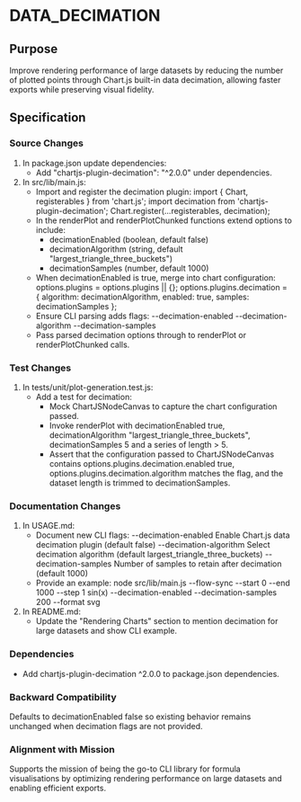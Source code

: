 # DATA_DECIMATION

## Purpose
Improve rendering performance of large datasets by reducing the number of plotted points through Chart.js built-in data decimation, allowing faster exports while preserving visual fidelity.

## Specification

### Source Changes
1. In package.json update dependencies:
   - Add "chartjs-plugin-decimation": "^2.0.0" under dependencies.
2. In src/lib/main.js:
   - Import and register the decimation plugin:
     import { Chart, registerables } from 'chart.js';
     import decimation from 'chartjs-plugin-decimation';
     Chart.register(...registerables, decimation);
   - In the renderPlot and renderPlotChunked functions extend options to include:
     - decimationEnabled (boolean, default false)
     - decimationAlgorithm (string, default "largest_triangle_three_buckets")
     - decimationSamples (number, default 1000)
   - When decimationEnabled is true, merge into chart configuration:
     options.plugins = options.plugins || {};
     options.plugins.decimation = {
       algorithm: decimationAlgorithm,
       enabled: true,
       samples: decimationSamples
     };
   - Ensure CLI parsing adds flags:
     --decimation-enabled
     --decimation-algorithm <algorithm>
     --decimation-samples <number>
   - Pass parsed decimation options through to renderPlot or renderPlotChunked calls.

### Test Changes
1. In tests/unit/plot-generation.test.js:
   - Add a test for decimation:
     - Mock ChartJSNodeCanvas to capture the chart configuration passed.
     - Invoke renderPlot with decimationEnabled true, decimationAlgorithm "largest_triangle_three_buckets", decimationSamples 5 and a series of length > 5.
     - Assert that the configuration passed to ChartJSNodeCanvas contains options.plugins.decimation.enabled true,
       options.plugins.decimation.algorithm matches the flag,
       and the dataset length is trimmed to decimationSamples.

### Documentation Changes
1. In USAGE.md:
   - Document new CLI flags:
     --decimation-enabled       Enable Chart.js data decimation plugin (default false)
     --decimation-algorithm <algorithm>  Select decimation algorithm (default largest_triangle_three_buckets)
     --decimation-samples <number>       Number of samples to retain after decimation (default 1000)
   - Provide an example:
     node src/lib/main.js --flow-sync --start 0 --end 1000 --step 1 sin(x) --decimation-enabled --decimation-samples 200 --format svg
2. In README.md:
   - Update the "Rendering Charts" section to mention decimation for large datasets and show CLI example.

### Dependencies
- Add chartjs-plugin-decimation ^2.0.0 to package.json dependencies.

### Backward Compatibility
Defaults to decimationEnabled false so existing behavior remains unchanged when decimation flags are not provided.

### Alignment with Mission
Supports the mission of being the go-to CLI library for formula visualisations by optimizing rendering performance on large datasets and enabling efficient exports.
